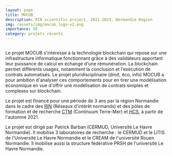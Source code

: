 ```yaml
---
layout: page
title: MOCUB
description: RIN scientific project, 2021-2023, Normandie Region 
img: /assets/img/mocub_logo-v2.png
importance: 50
category: projets récents
---
```

<div class="row">
    <div class="col-sm mt-3 mt-md-0">
        <img class="img-fluid rounded z-depth-1" src="{{ '/assets/img/mocub_logo-v2.png' | relative_url }}" alt="" title="XTerM logo"/>
    </div>
</div>
<!--
<div class="caption">
    MOCUB logo
</div>
-->

Le projet MOCUB s'intéresse à la technologie blockchain qui repose sur une infrastructure informatique fonctionnant grâce à des validateurs apportant leur puissance de calcul en échange d'une rémunération. La blockchain permet différents usages, notamment la conclusion et l'exécution de contrats automatisés. Le projet pluridisciplinaire (droit, éco, info) MOCUB a pour ambition d'analyser ces comportements pour en tirer une modélisation économique en vue d'offrir une modélisation de contrats simples et complexes sur blockchain.

Le projet est financé pour une période de 3 ans par la région Normandie dans le cadre des [RIN](https://aides.normandie.fr/rin-recherche-2021) (Réseaux d'intérêt normands) et des pôles de formation et de recherche [CTM](https://www.normandie-univ.fr/recherche/structuration-de-la-recherche/pole-ctm/) (Continuum Terre-Mer) et [HCS](https://www.normandie-univ.fr/recherche/structuration-de-la-recherche/pole-hcs/), à partir de l'automne 2021.

Le projet est dirigé par Patrick Barban (CERMUD, Université Le Havre Normandie). Il mobilise 3 laboratoires de recherche : le CERMUD et le LITIS de l'Université Le Havre Normandie et le CREAM de l'université Rouen Normandie. Il mobilise aussi la structure fédérative PRSH de l'université Le Havre Normandie. 
